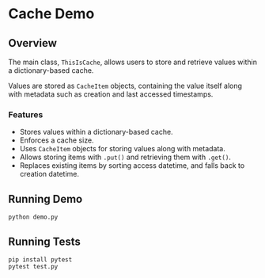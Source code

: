 # Cache Demo

## Overview
The main class, `ThisIsCache`, allows users to store and retrieve values within a dictionary-based cache.

Values are stored as `CacheItem` objects, containing the value itself along with metadata such as creation and last accessed timestamps.

### Features
- Stores values within a dictionary-based cache.
- Enforces a cache size.
- Uses `CacheItem` objects for storing values along with metadata.
- Allows storing items with `.put()` and retrieving them with `.get()`.
- Replaces existing items by sorting access datetime, and falls back to creation datetime.

## Running Demo
```
python demo.py
```

## Running Tests
```
pip install pytest
pytest test.py
```
